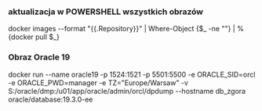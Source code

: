 ### aktualizacja w POWERSHELL wszystkich obrazów 
docker images --format "{{.Repository}}" | Where-Object {$_ -ne "<none>"} | %{docker pull $_}

### Obraz Oracle 19
docker run --name oracle19 -p 1524:1521 -p 5501:5500 -e ORACLE_SID=orcl -e ORACLE_PWD=manager -e TZ="Europe/Warsaw" -v S:/oracle/dmp:/u01/app/oracle/admin/orcl/dpdump --hostname db_zgora oracle/database:19.3.0-ee
